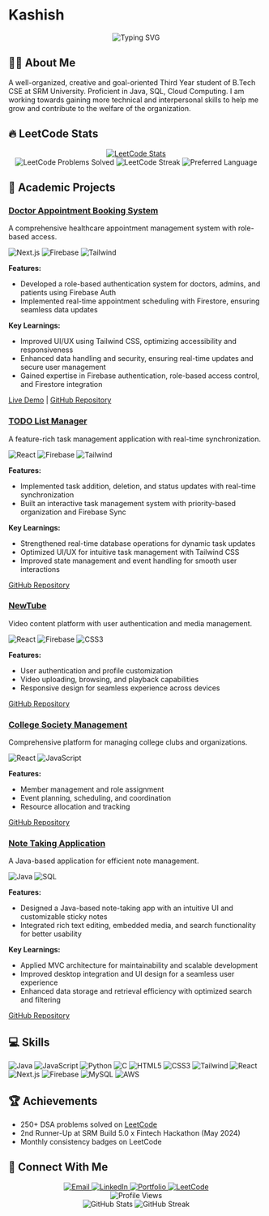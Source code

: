 # Kashish 

<div align="center">
  <img src="https://readme-typing-svg.herokuapp.com?font=Fira+Code&size=30&pause=1000&center=true&vCenter=true&random=false&width=500&height=70&lines=Full-Stack+Developer;Cloud+Computing+Enthusiast;Java+%7C+React+%7C+AWS" alt="Typing SVG" />
</div>

## 👨‍💻 About Me
A well-organized, creative and goal-oriented Third Year student of B.Tech CSE at SRM University. Proficient in Java, SQL, 
Cloud Computing. I am working towards gaining more technical and interpersonal skills to help me grow and contribute to the 
welfare of the organization.

## 🔥 LeetCode Stats

<div align="center">
  <a href="https://leetcode.com/u/itskashishverma/">
    <img src="https://leetcard.jacoblin.cool/itskashishverma?theme=dark&font=Baloo%202&ext=heatmap" alt="LeetCode Stats"/>
  </a>
</div>

<div align="center">
  <img src="https://img.shields.io/badge/250+-Problems%20Solved-43853D?style=for-the-badge&logo=leetcode&logoColor=white" alt="LeetCode Problems Solved"/>
  <img src="https://img.shields.io/badge/50%20Days%20Streak-FF2D20?style=for-the-badge&logo=leetcode&logoColor=white" alt="LeetCode Streak"/>
  <img src="https://img.shields.io/badge/Java-Preferred%20Language-blue?style=for-the-badge&logo=java&logoColor=white" alt="Preferred Language"/>
</div>

## 🚀 Academic Projects

### [Doctor Appointment Booking System](https://doctorappointmentbooking-teal.vercel.app/) 
A comprehensive healthcare appointment management system with role-based access.

<img src="https://img.shields.io/badge/Next.js-000000?style=for-the-badge&logo=next.js&logoColor=white" alt="Next.js"/> <img src="https://img.shields.io/badge/Firebase-FFCA28?style=for-the-badge&logo=firebase&logoColor=black" alt="Firebase"/> <img src="https://img.shields.io/badge/Tailwind-06B6D4?style=for-the-badge&logo=tailwindcss&logoColor=white" alt="Tailwind"/>

**Features:**
- Developed a role-based authentication system for doctors, admins, and patients using Firebase Auth
- Implemented real-time appointment scheduling with Firestore, ensuring seamless data updates

**Key Learnings:**
- Improved UI/UX using Tailwind CSS, optimizing accessibility and responsiveness
- Enhanced data handling and security, ensuring real-time updates and secure user management
- Gained expertise in Firebase authentication, role-based access control, and Firestore integration

[Live Demo](https://doctorappointmentbooking-teal.vercel.app/) | [GitHub Repository](https://github.com/kashishver-ma/doctorappointmentbooking)

### [TODO List Manager](https://github.com/kashishver-ma/todo-list)
A feature-rich task management application with real-time synchronization.

<img src="https://img.shields.io/badge/React-61DAFB?style=for-the-badge&logo=react&logoColor=black" alt="React"/> <img src="https://img.shields.io/badge/Firebase-FFCA28?style=for-the-badge&logo=firebase&logoColor=black" alt="Firebase"/> <img src="https://img.shields.io/badge/Tailwind-06B6D4?style=for-the-badge&logo=tailwindcss&logoColor=white" alt="Tailwind"/>

**Features:**
- Implemented task addition, deletion, and status updates with real-time synchronization
- Built an interactive task management system with priority-based organization and Firebase Sync

**Key Learnings:**
- Strengthened real-time database operations for dynamic task updates
- Optimized UI/UX for intuitive task management with Tailwind CSS
- Improved state management and event handling for smooth user interactions

[GitHub Repository](https://github.com/kashishver-ma/todo-list)

### [NewTube](https://github.com/kashishver-ma/newtube)
Video content platform with user authentication and media management.

<img src="https://img.shields.io/badge/React-61DAFB?style=for-the-badge&logo=react&logoColor=black" alt="React"/> <img src="https://img.shields.io/badge/Firebase-FFCA28?style=for-the-badge&logo=firebase&logoColor=black" alt="Firebase"/> <img src="https://img.shields.io/badge/CSS3-1572B6?style=for-the-badge&logo=css3&logoColor=white" alt="CSS3"/>

**Features:**
- User authentication and profile customization
- Video uploading, browsing, and playback capabilities
- Responsive design for seamless experience across devices

[GitHub Repository](https://github.com/kashishver-ma/newtube)

### [College Society Management](https://github.com/kashishver-ma/college-society-management)
Comprehensive platform for managing college clubs and organizations.

<img src="https://img.shields.io/badge/React-61DAFB?style=for-the-badge&logo=react&logoColor=black" alt="React"/> <img src="https://img.shields.io/badge/JavaScript-F7DF1E?style=for-the-badge&logo=javascript&logoColor=black" alt="JavaScript"/>

**Features:**
- Member management and role assignment
- Event planning, scheduling, and coordination
- Resource allocation and tracking

[GitHub Repository](https://github.com/kashishver-ma/college-society-management)

### [Note Taking Application](https://github.com/kashishver-ma/notesweb)
A Java-based application for efficient note management.

<img src="https://img.shields.io/badge/Java-ED8B00?style=for-the-badge&logo=java&logoColor=white" alt="Java"/> <img src="https://img.shields.io/badge/SQL-4479A1?style=for-the-badge&logo=mysql&logoColor=white" alt="SQL"/>

**Features:**
- Designed a Java-based note-taking app with an intuitive UI and customizable sticky notes
- Integrated rich text editing, embedded media, and search functionality for better usability

**Key Learnings:**
- Applied MVC architecture for maintainability and scalable development
- Improved desktop integration and UI design for a seamless user experience
- Enhanced data storage and retrieval efficiency with optimized search and filtering

[GitHub Repository](https://github.com/kashishver-ma/notesweb)

## 💻 Skills

<div>
  <img src="https://img.shields.io/badge/Java-ED8B00?style=for-the-badge&logo=openjdk&logoColor=white" alt="Java"/>
  <img src="https://img.shields.io/badge/JavaScript-F7DF1E?style=for-the-badge&logo=javascript&logoColor=black" alt="JavaScript"/>
  <img src="https://img.shields.io/badge/Python-3776AB?style=for-the-badge&logo=python&logoColor=white" alt="Python"/>
  <img src="https://img.shields.io/badge/C-00599C?style=for-the-badge&logo=c&logoColor=white" alt="C"/>
  <img src="https://img.shields.io/badge/HTML5-E34F26?style=for-the-badge&logo=html5&logoColor=white" alt="HTML5"/>
  <img src="https://img.shields.io/badge/CSS3-1572B6?style=for-the-badge&logo=css3&logoColor=white" alt="CSS3"/>
  <img src="https://img.shields.io/badge/Tailwind-06B6D4?style=for-the-badge&logo=tailwindcss&logoColor=white" alt="Tailwind"/>
  <img src="https://img.shields.io/badge/React-61DAFB?style=for-the-badge&logo=react&logoColor=black" alt="React"/>
  <img src="https://img.shields.io/badge/Next.js-000000?style=for-the-badge&logo=next.js&logoColor=white" alt="Next.js"/>
  <img src="https://img.shields.io/badge/Firebase-FFCA28?style=for-the-badge&logo=firebase&logoColor=black" alt="Firebase"/>
  <img src="https://img.shields.io/badge/MySQL-4479A1?style=for-the-badge&logo=mysql&logoColor=white" alt="MySQL"/>
  <img src="https://img.shields.io/badge/AWS-232F3E?style=for-the-badge&logo=amazon-aws&logoColor=white" alt="AWS"/>
</div>

## 🏆 Achievements
- 250+ DSA problems solved on [LeetCode](https://leetcode.com/u/itskashishverma/)
- 2nd Runner-Up at SRM Build 5.0 x Fintech Hackathon (May 2024)
- Monthly consistency badges on LeetCode

## 🔗 Connect With Me

<div align="center">
  <a href="mailto:itskashishverma@gmail.com">
    <img src="https://img.shields.io/badge/Email-D14836?style=for-the-badge&logo=gmail&logoColor=white" alt="Email"/>
  </a>
  <a href="https://www.linkedin.com/in/kashish-verma-7756a62b6/">
    <img src="https://img.shields.io/badge/LinkedIn-0077B5?style=for-the-badge&logo=linkedin&logoColor=white" alt="LinkedIn"/>
  </a>
  <a href="https://portfolio-kashishverma-kashishs-projects-f07284ca.vercel.app/">
    <img src="https://img.shields.io/badge/Portfolio-000000?style=for-the-badge&logo=vercel&logoColor=white" alt="Portfolio"/>
  </a>
  <a href="https://leetcode.com/u/itskashishverma/">
    <img src="https://img.shields.io/badge/LeetCode-FFA116?style=for-the-badge&logo=leetcode&logoColor=black" alt="LeetCode"/>
  </a>
</div>

<div align="center">
  <img src="https://komarev.com/ghpvc/?username=kashishver-ma&style=flat-square&color=blue" alt="Profile Views"/>
</div>

<div align="center">
  <img src="https://github-readme-stats.vercel.app/api?username=kashishver-ma&show_icons=true&theme=tokyonight" alt="GitHub Stats" />
  <img src="https://github-readme-streak-stats.herokuapp.com/?user=kashishver-ma&theme=tokyonight" alt="GitHub Streak" />
</div>
